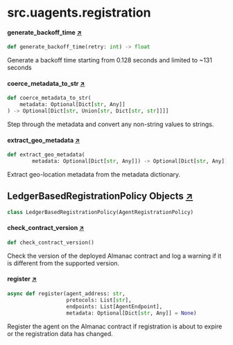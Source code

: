 # src.uagents.registration

#### generate_backoff_time [↗](https://github.com/fetchai/uAgents/blob/main/python/src/uagents/registration.py#L75)

```python
def generate_backoff_time(retry: int) -> float
```

Generate a backoff time starting from 0.128 seconds and limited to ~131 seconds

#### coerce_metadata_to_str [↗](https://github.com/fetchai/uAgents/blob/main/python/src/uagents/registration.py#L82)

```python
def coerce_metadata_to_str(
    metadata: Optional[Dict[str, Any]]
) -> Optional[Dict[str, Union[str, Dict[str, str]]]]
```

Step through the metadata and convert any non-string values to strings.

#### extract_geo_metadata [↗](https://github.com/fetchai/uAgents/blob/main/python/src/uagents/registration.py#L101)

```python
def extract_geo_metadata(
        metadata: Optional[Dict[str, Any]]) -> Optional[Dict[str, Any]]
```

Extract geo-location metadata from the metadata dictionary.

## LedgerBasedRegistrationPolicy Objects [↗](https://github.com/fetchai/uAgents/blob/main/python/src/uagents/registration.py#L233)

```python
class LedgerBasedRegistrationPolicy(AgentRegistrationPolicy)
```

#### check_contract_version [↗](https://github.com/fetchai/uAgents/blob/main/python/src/uagents/registration.py#L251)

```python
def check_contract_version()
```

Check the version of the deployed Almanac contract and log a warning
if it is different from the supported version.

#### register [↗](https://github.com/fetchai/uAgents/blob/main/python/src/uagents/registration.py#L265)

```python
async def register(agent_address: str,
                   protocols: List[str],
                   endpoints: List[AgentEndpoint],
                   metadata: Optional[Dict[str, Any]] = None)
```

Register the agent on the Almanac contract if registration is about to expire or
the registration data has changed.
